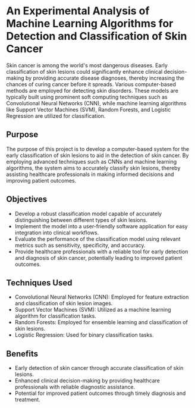 # An Experimental Analysis of Machine Learning Algorithms for Detection and Classification of Skin Cancer

Skin cancer is among the world's most dangerous diseases. Early classification of skin lesions could significantly enhance clinical decision-making by providing accurate disease diagnoses, thereby increasing the chances of curing cancer before it spreads. Various computer-based methods are employed for detecting skin disorders. These models are typically built using prominent soft computing techniques such as Convolutional Neural Networks (CNN), while machine learning algorithms like Support Vector Machines (SVM), Random Forests, and Logistic Regression are utilized for classification.

## Purpose
The purpose of this project is to develop a computer-based system for the early classification of skin lesions to aid in the detection of skin cancer. By employing advanced techniques such as CNNs and machine learning algorithms, the system aims to accurately classify skin lesions, thereby assisting healthcare professionals in making informed decisions and improving patient outcomes.

## Objectives
- Develop a robust classification model capable of accurately distinguishing between different types of skin lesions.
- Implement the model into a user-friendly software application for easy integration into clinical workflows.
- Evaluate the performance of the classification model using relevant metrics such as sensitivity, specificity, and accuracy.
- Provide healthcare professionals with a reliable tool for early detection and diagnosis of skin cancer, potentially leading to improved patient outcomes.

## Techniques Used
- Convolutional Neural Networks (CNN): Employed for feature extraction and classification of skin lesion images.
- Support Vector Machines (SVM): Utilized as a machine learning algorithm for classification tasks.
- Random Forests: Employed for ensemble learning and classification of skin lesions.
- Logistic Regression: Used for binary classification tasks.

## Benefits
- Early detection of skin cancer through accurate classification of skin lesions.
- Enhanced clinical decision-making by providing healthcare professionals with reliable diagnostic assistance.
- Potential for improved patient outcomes through timely diagnosis and treatment.

